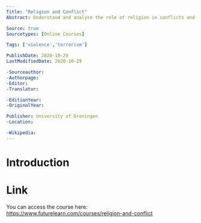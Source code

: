 ```yaml
---
Title: "Religion and Conflict"
Abstract: Understand and analyse the role of religion in conflicts and peacebuilding in present-day societies, with this free online course.

Source: true
Sourcetypes: [Online Courses]

Tags: ['violence','terrorism']

PublishDate: 2020-10-29
LastModifiedDate: 2020-10-29

-Sourceauthor:
-Authorpage:
-Editor:
-Translator:

-EditionYear:
-OriginalYear:

Publisher: University of Groningen
-Location:

-Wikipedia:
---
```

# Introduction

# Link
You can access the course here: https://www.futurelearn.com/courses/religion-and-conflict